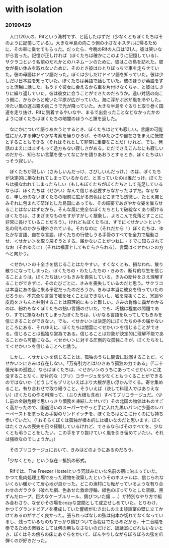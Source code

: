 # with isolation
### 20190429

　人口120人の、Rifという漁村です、と話したはずだ（少なくともぼくたちはそのように記憶している）。大きな半島の向こう側の小さなホステルに帰るために、その車に乗せてもらった。だったら、今晩のRifの人口は121人。彼は笑いながら言った。記憶が正しければ（ぼくたちは確かにこのように記憶している）、サクラコという名前のだれかとのハネムーンのために、彼はこの島を訪れた。彼女が長い休みを取れないために、そのとき彼はひとりぼっちで車を走らせていた。彼の母語はドイツ語だった。ぼくは少しだけドイツ語を知っていた。彼は少しだけ日本語を知っていた。ぼくたちは英語で話していた。彼のほうが英語をずっと流暢に話した。もうすぐ彼女に会えるから車を片付けなくちゃ、と彼はしきりに繰り返していた。彼は彼女に会うことができたのだろうか。遠い対話の向こう側に、からからと乾いた平原が広がっていた。海に浮かぶ氷が風を冷やした。冷たい風の運ぶ霧の向こうで光が降っていた。大きな半島をぐるりと取り巻く国道を走り抜け、Rifに到着するやいなや、まるで出会ったことなどなかったかのようにぼくたちはぼくたちの暗闇のほうへと踵を返した。
 
　なにかについて語りあおうとするとき、ぼくたちはとても寂しい。言語の可能性にかんする伸びやかな考察を繰りひろげ、そのゆたかさや自在さをまえに恍惚とすることもできる（それはそれとして非常に重要なことだ）けれど、でも、発話のまえにはまずもって途方もない寂しさがある。ただでさえこんなにも寂しいのだから、知らない言葉を使ってなにかを語りあおうとするとき、ぼくたちはいっそう寂しい。
 
　ぼくたちが寂しい（さみしいんだっけ、さびしいんだっけ。）のは、ぼくたちが決定的に損なわれてしまっているからだ、と言っていたのは誰だっけ。ぼくたちは損なわれてしまったらしい（もしもぼくたちがぼくたちとして充足しているならば、ぼくたちは〈せかい〉なんて信じる必要すらなかったはずだ。なぜなら、申し分のないぼくたちの眼前に広がる景色はどこまでも透徹し、たとえ霧とみぞれに包まれて茫洋とした島国にあっても、その細密であざやかな姿を曇らせることはないはずだから。そんな風に完全なぼくたちとして破綻なくあり続けるぼくたちは、さまざまなものをすがすがしく捨象し、よろこんで見落とすことに非常に長けていることだろう）。けれどもぼくたちは、すでに＜せかい＞という名の何ものかから疎外されている。それなのに（それだから！）ぼくたちは、ゆたかな言語、自在な言語、ぼくたちの行使しうる手管のすべてを全力で駆動させ、＜せかい＞を取り戻そうとする。届かないことがつねに・すでに知らされてなお（それゆえに）（それは福音としてもたらさられる）、言葉は＜せかい＞の方へと向かう。
 
　＜せかい＞の十全さを信じることはたやすい。すくなくとも、損なわれ、散り散りになってしまった、ぼくたちの・わたしたちの・きみの、断片的な生を信じることよりは。ぼくたちはいつもきみを喪失している。きみの断片をさえ理解することができずに、そのたびごとに、きみを喪失しているのだと思う。サクラコは本当にあの島に来る予定だったのだろうか。きみは本当に彼女を待っていたのだろうか。不完全な言葉で嘘を吐くことはできないし、嘘を見抜くこと、冗談や皮肉をきちんと弁別することは原理的にもっと難しい。きみの肖像に靄がかかるのは、紛れもなくぼくたちの拙い言語のせいだ。でも、巧拙は程度の問題であり、すでに損なわれてしまったぼくたちは、いかなる言語を以ってしてもきみを信じきることができない。でも、＜せかい＞は決定的にぼくたちの手の届かないところにある、それゆえに、ぼくたちは闇雲に＜せかい＞を信じることができる。信じることは孤独な営為である。信じることは対象が決定的に理解不能であることから可能になる。＜せかい＞に対する圧倒的な孤独こそが、ぼくたちをして＜せかい＞を信じることへと誘う。
 
　しかし、＜せかい＞を信じることは、孤独のうちに闇雲に耽溺することだ。＜せかい＞にきみは存在しない。「万有引力とは/ひきあう孤独の力である」（「二十億光年の孤独」）ならばぼくたちは、＜せかい＞のうちにあって＜せかい＞に沈没することなく、断片的な（ブリ）コラージュを少なくともつくることができるのではないか（どうしてもブリといえばぶり大根が思い浮かんでくる。寄せ集めること。有り合わせで取り繕うこと。そういえば（決して料理人ではありえない）ぼくたちの作る料理って、（ぶり大根も含め）すべてブリコラージュだ。（少し前の金融危機で思いっきり債務を凍結したせいで）その北国の物価はものすごく高かったので、国道沿いのスーパーでやっと手に入れた黒いパンに少量のレバーペーストを塗ったお手製のサンドイッチを、ぼくたちはどこに行くのにも持ち歩いていた）。（「おそらくぼくは孤独が根本的には嫌いなのだと思います。ぼくはたくさんの喪失を日々経験しているけれど、できるならばそのすべてを、少なくとも弔うことをしたい。この手をすり抜けていく風を引き留めていたい。それは強欲なのでしょうか。」）
 
　そのブリコラージュにおいて、きみはどのようにあるのだろう。



「少なくとも」という存在＝抵抗の形式。



　Rifでは、The Freezer Hostelという冗談みたいな名前の宿に泊まっていた。かつて魚肉処理工場であった建物を改築したというそのホステルは、信じられないくらい暖かくて居心地が良かった。どこの漁村にも転がっているような有り合わせのガラクタ（破れた網、色あせた救命浮輪、緑色のぽってりとした空瓶、黒ずんだロープ、巨大なケーブルリール、錆びついた錨……）が特別なやり方で組み合わさり、なぜかその場をcozyな空間として成立せしめていた。とりわけ、かつてグランドピアノを構成していた響板がむき出しのまま談話室の壁に立てかけてあるのがすごく良かった。張られっぱなしの弦は何本か切れてなくなっているし、残っているものもすっかり錆びついて音程はでたらめだから、十二音階を奏でるための楽器としては何の用もなさないのだけど、談話室にだれもいないとき、ぼくはその傍らの床にあぐらをかいて、ぼんやりしながらぼろぼろの弦を爪弾くのが好きだった。

